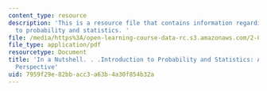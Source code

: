 ```yaml
---
content_type: resource
description: 'This is a resource file that contains information regarding introduction
  to probability and statistics. '
file: /media/https%3A/open-learning-course-data-rc.s3.amazonaws.com/2-086-numerical-computation-for-mechanical-engineers-fall-2014/7959f29e82bbacc3a63b4a30f854b32a_MIT2_086F14_Probability.pdf
file_type: application/pdf
resourcetype: Document
title: 'In a Nutshell. . .Introduction to Probability and Statistics: A Frequentist
  Perspective'
uid: 7959f29e-82bb-acc3-a63b-4a30f854b32a
---
```

